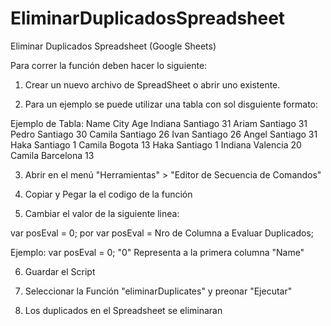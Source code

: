# EliminarDuplicadosSpreadsheet
Eliminar Duplicados Spreadsheet (Google Sheets)

Para correr la función deben hacer lo siguiente:

1) Crear un nuevo archivo de SpreadSheet o abrir uno existente.

2) Para un ejemplo se puede utilizar una tabla con sol disguiente formato:

Ejemplo de Tabla: 
Name	     City	      Age
Indiana	   Santiago	  31
Ariam	     Santiago	  31
Pedro	     Santiago	  30
Camila	   Santiago	  26
Ivan	     Santiago	  26
Angel	     Santiago	  31
Haka	     Santiago	   1
Camila	   Bogota	    13
Haka	     Santiago	   1
Indiana	   Valencia	  20
Camila	   Barcelona	13

3) Abrir en el menú "Herramientas" > "Editor de Secuencia de Comandos"

4) Copiar y Pegar la el codigo de la función

5) Cambiar el valor de la siguiente linea:

  var posEval = 0; 
  por 
  var posEval = Nro de Columna a Evaluar Duplicados; 
  
  Ejemplo:
  var posEval = 0; "0" Representa a la primera columna "Name"

6) Guardar el Script

7) Seleccionar la Función "eliminarDuplicates" y preonar "Ejecutar"

8) Los duplicados en el Spreadsheet se eliminaran
